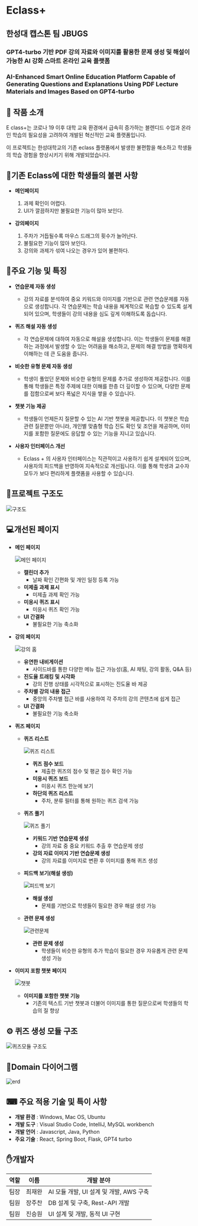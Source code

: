 # Eclass+
## 한성대 캡스톤 팀 JBUGS

### GPT4-turbo 기반 PDF 강의 자료와 이미지를 활용한 문제 생성 및 해설이 가능한 AI 강화 스마트 온라인 교육 플랫폼

### AI-Enhanced Smart Online Education Platform Capable of Generating Questions and Explanations Using PDF Lecture Materials and Images Based on GPT4-turbo

## 🔔 작품 소개

E class+는 코로나 19 이후 대학 교육 환경에서 급속히 증가하는 블렌디드 수업과 온라인 학습의 필요성을 고려하여 개발된 혁신적인 교육 플랫폼입니다.

이 프로젝트는 한성대학교의 기존 eclass 플랫폼에서 발생한 불편함을 해소하고 학생들의 학습 경험을 향상시키기 위해 개발되었습니다.

## 🚨기존 Eclass에 대한 학생들의 불편 사항

- **메인페이지**
  1. 과제 확인이 어렵다.
  2. UI가 깔끔하지만 불필요한 기능이 많아 보인다.

- **강의페이지**
  1. 주차가 거듭될수록 마우스 드래그의 횟수가 늘어난다.
  2. 불필요한 기능이 많아 보인다.
  3. 강의와 과제가 섞여 나오는 경우가 있어 불편하다.

## 📄주요 기능 및 특징

- **연습문제 자동 생성**
  - 강의 자료를 분석하여 중요 키워드와 이미지를 기반으로 관련 연습문제를 자동으로 생성합니다. 각 연습문제는 학습 내용을 체계적으로 복습할 수 있도록 설계되어 있으며, 학생들이 강의 내용을 심도 깊게 이해하도록 돕습니다.

- **퀴즈 해설 자동 생성**
  - 각 연습문제에 대하여 자동으로 해설을 생성합니다. 이는 학생들이 문제를 해결하는 과정에서 발생할 수 있는 어려움을 해소하고, 문제의 해결 방법을 명확하게 이해하는 데 큰 도움을 줍니다.

- **비슷한 유형 문제 자동 생성**
  - 학생이 풀었던 문제와 비슷한 유형의 문제를 추가로 생성하여 제공합니다. 이를 통해 학생들은 특정 주제에 대한 이해를 한층 더 깊이할 수 있으며, 다양한 문제를 접함으로써 보다 폭넓은 지식을 쌓을 수 있습니다.

- **챗봇 기능 제공**
  - 학생들이 언제든지 질문할 수 있는 AI 기반 챗봇을 제공합니다. 이 챗봇은 학습 관련 질문뿐만 아니라, 개인별 맞춤형 학습 진도 확인 및 조언을 제공하며, 이미지를 포함한 질문에도 응답할 수 있는 기능을 지니고 있습니다.

- **사용자 인터페이스 개선**
  - Eclass + 의 사용자 인터페이스는 직관적이고 사용하기 쉽게 설계되어 있으며, 사용자의 피드백을 반영하여 지속적으로 개선됩니다. 이를 통해 학생과 교수자 모두가 보다 편리하게 플랫폼을 사용할 수 있습니다.

## 🔗프로젝트 구조도

![구조도](images/structure.png)

## 💻개선된 페이지

- **메인 페이지**
  
  ![메인 페이지](images/main.png)
  
  - **캘린더 추가**
    - 날짜 확인 간편화 및 개인 일정 등록 가능
  - **미제출 과제 표시**
    - 미제출 과제 확인 가능
  - **미응시 퀴즈 표시**
    - 미응시 퀴즈 확인 가능
  - **UI 간결화**
    - 불필요한 기능 축소화

- **강의 페이지**

  ![강의 홈](images/course.png)
  
  - **유연한 내비게이션**
    - 사이드바를 통한 다양한 메뉴 접근 가능성(홈, AI 채팅, 강의 활동, Q&A 등)
  - **진도율 트래킹 및 시각화**
    - 강의 진행 상태를 시각적으로 표시하는 진도율 바 제공
  - **주차별 강의 내용 접근**
    - 중앙의 주차별 접근 바를 사용하여 각 주차의 강의 콘텐츠에 쉽게 접근
  - **UI 간결화**
    - 불필요한 기능 축소화

- **퀴즈 페이지**

  - **퀴즈 리스트**
    
    ![퀴즈 리스트](images/quiz_list.png)
    
    - **퀴즈 점수 보드**
      - 제출한 퀴즈의 점수 및 평균 점수 확인 가능
    - **미응시 퀴즈 보드**
      - 미응시 퀴즈 한눈에 보기
    - **하단의 퀴즈 리스트**
      - 주차, 분류 필터를 통해 원하는 퀴즈 검색 가능

  - **퀴즈 풀기**
    
    ![퀴즈 풀기](images/do_quiz.png)
    
    - **키워드 기반 연습문제 생성**
      - 강의 자료 중 중요 키워드 추출 후 연습문제 생성
    - **강의 자료 이미지 기반 연습문제 생성**
      - 강의 자료를 이미지로 변환 후 이미지를 통해 퀴즈 생성

  - **피드백 보기(해설 생성)**
    
    ![피드백 보기](images/feedback.png)
    
    - **해설 생성**
      - 문제를 기반으로 학생들이 필요한 경우 해설 생성 가능

  - **관련 문제 생성**
    
    ![관련문제](images/related.png)
    
    - **관련 문제 생성**
      - 학생들이 비슷한 유형의 추가 학습이 필요한 경우 자유롭게 관련 문제 생성 가능

- **이미지 포함 챗봇 페이지**
  
  ![챗봇](images/chatbot.png)
  
  - **이미지를 포함한 챗봇 기능**
    - 기존의 텍스트 기반 챗봇과 더불어 이미지를 통한 질문으로써 학생들의 학습의 질 향상

## ⚙ 퀴즈 생성 모듈 구조

![퀴즈모듈 구조도](images/quiz_module_structure.png)

## 📄Domain 다이어그램

![erd](images/erd.jpg)

## ⌨ 주요 적용 기술 및 특이 사항

- **개발 환경** : Windows, Mac OS, Ubuntu
- **개발 도구** : Visual Studio Code, IntelliJ, MySQL workbench
- **개발 언어** : Javascript, Java, Python
- **주요 기술** : React, Spring Boot, Flask, GPT4 turbo

## ✋개발자

| 역할 | 이름   | 개발 분야                               |
| ---- | ------ | --------------------------------------- |
| 팀장 | 최재완 | AI 모듈 개발, UI 설계 및 개발, AWS 구축 |
| 팀원 | 장주찬 | DB 설계 및 구축, Rest-API 개발          |
| 팀원 | 진승원 | UI 설계 및 개발, 동적 UI 구현           |

